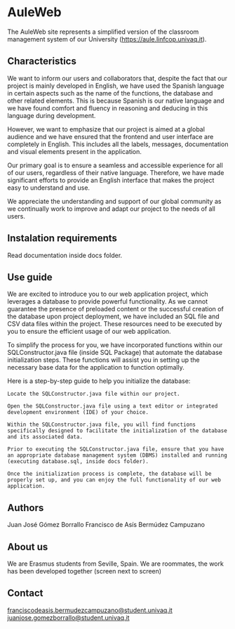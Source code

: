 # AuleWeb
The AuleWeb site represents a simplified version of the classroom management system of our University (https://aule.linfcop.univaq.it).

## Characteristics
We want to inform our users and collaborators that, despite the fact that our project is mainly developed in English, we have used the Spanish language in certain aspects such as the name of the functions, the database and other related elements. This is because Spanish is our native language and we have found comfort and fluency in reasoning and deducing in this language during development.

However, we want to emphasize that our project is aimed at a global audience and we have ensured that the frontend and user interface are completely in English. This includes all the labels, messages, documentation and visual elements present in the application.

Our primary goal is to ensure a seamless and accessible experience for all of our users, regardless of their native language. Therefore, we have made significant efforts to provide an English interface that makes the project easy to understand and use.

We appreciate the understanding and support of our global community as we continually work to improve and adapt our project to the needs of all users.


## Instalation requirements
Read documentation inside docs folder.

## Use guide
We are excited to introduce you to our web application project, which leverages a database to provide powerful functionality. As we cannot guarantee the presence of preloaded content or the successful creation of the database upon project deployment, we have included an SQL file and CSV data files within the project. These resources need to be executed by you to ensure the efficient usage of our web application.

To simplify the process for you, we have incorporated functions within our SQLConstructor.java file (inside SQL Package) that automate the database initialization steps. These functions will assist you in setting up the necessary base data for the application to function optimally.

Here is a step-by-step guide to help you initialize the database:

    Locate the SQLConstructor.java file within our project.

    Open the SQLConstructor.java file using a text editor or integrated development environment (IDE) of your choice.

    Within the SQLConstructor.java file, you will find functions specifically designed to facilitate the initialization of the database and its associated data.

    Prior to executing the SQLConstructor.java file, ensure that you have an appropriate database management system (DBMS) installed and running (executing database.sql, inside docs folder).

    Once the initialization process is complete, the database will be properly set up, and you can enjoy the full functionality of our web application.
    

## Authors
Juan José Gómez Borrallo
Francisco de Asís Bermúdez Campuzano

## About us
We are Erasmus students from Seville, Spain.
We are roommates, the work has been developed together (screen next to screen)

## Contact
franciscodeasis.bermudezcampuzano@student.univaq.it
juanjose.gomezborrallo@student.univaq.it 
